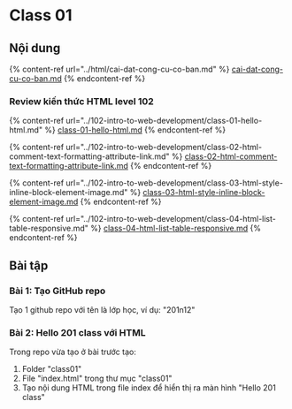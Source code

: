 # Class 01

## Nội dung

{% content-ref url="../html/cai-dat-cong-cu-co-ban.md" %}
[cai-dat-cong-cu-co-ban.md](../html/cai-dat-cong-cu-co-ban.md)
{% endcontent-ref %}

### Review kiến thức HTML level 102

{% content-ref url="../102-intro-to-web-development/class-01-hello-html.md" %}
[class-01-hello-html.md](../102-intro-to-web-development/class-01-hello-html.md)
{% endcontent-ref %}

{% content-ref url="../102-intro-to-web-development/class-02-html-comment-text-formatting-attribute-link.md" %}
[class-02-html-comment-text-formatting-attribute-link.md](../102-intro-to-web-development/class-02-html-comment-text-formatting-attribute-link.md)
{% endcontent-ref %}

{% content-ref url="../102-intro-to-web-development/class-03-html-style-inline-block-element-image.md" %}
[class-03-html-style-inline-block-element-image.md](../102-intro-to-web-development/class-03-html-style-inline-block-element-image.md)
{% endcontent-ref %}

{% content-ref url="../102-intro-to-web-development/class-04-html-list-table-responsive.md" %}
[class-04-html-list-table-responsive.md](../102-intro-to-web-development/class-04-html-list-table-responsive.md)
{% endcontent-ref %}

## Bài tập

### Bài 1: Tạo GitHub repo&#x20;

Tạo 1 github repo với tên là lớp học, ví dụ: "201n12"



### Bài 2: Hello 201 class với HTML

Trong repo vừa tạo ở bài trước tạo:

1. Folder "class01"
2. File "index.html" trong thư mục "class01"
3. Tạo nội dung HTML trong file index để hiển thị ra màn hình "Hello 201 class"
